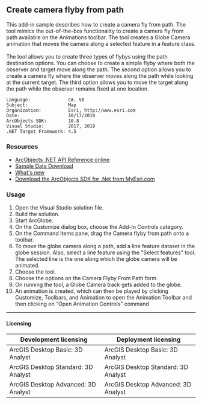 ## Create camera flyby from path

  <div xmlns="http://www.w3.org/1999/xhtml" xmlns:my="http://schemas.microsoft.com/office/infopath/2003/myXSD/2006-02-10T23:25:53">This add-in sample describes how to create a camera fly from path. The tool mimics the out-of-the-box functionality to create a camera fly from path available on the Animations toolbar. The tool creates a Globe Camera animation that moves the camera along a selected feature in a feature class.</div>
  <div xmlns="http://www.w3.org/1999/xhtml" xmlns:my="http://schemas.microsoft.com/office/infopath/2003/myXSD/2006-02-10T23:25:53"> </div>
  <div xmlns="http://www.w3.org/1999/xhtml" xmlns:my="http://schemas.microsoft.com/office/infopath/2003/myXSD/2006-02-10T23:25:53">The tool allows you to create three types of flybys using the path destination options. You can choose to create a simple flyby where both the observer and target move along the path. The second option allows you to create a camera fly where the observer moves along the path while looking at the current target. The third option allows you to move the target along the path while the observer remains fixed at one location. </div>  


<!-- TODO: Fill this section below with metadata about this sample-->
```
Language:              C#, VB
Subject:               Map
Organization:          Esri, http://www.esri.com
Date:                  10/17/2019
ArcObjects SDK:        10.8
Visual Studio:         2017, 2019
.NET Target Framework: 4.5
```

### Resources

* [ArcObjects .NET API Reference online](http://desktop.arcgis.com/en/arcobjects/latest/net/webframe.htm)  
* [Sample Data Download](../../releases)  
* [What's new](http://desktop.arcgis.com/en/arcobjects/latest/net/webframe.htm#91cabc68-2271-400a-8ff9-c7fb25108546.htm)  
* [Download the ArcObjects SDK for .Net from MyEsri.com](https://my.esri.com/)  

### Usage
1. Open the Visual Studio solution file.  
1. Build the solution.  
1. Start ArcGlobe.  
1. On the Customize dialog box, choose the Add-In Controls category.  
1. On the Command Items pane, drag the Camera flyby from path onto a toolbar.  
1. To move the globe camera along a path, add a line feature dataset in the globe session. Also, select a line feature using the "Select features" tool. The selected line is the one along which the globe camera will be animated.   
1. Choose the tool.  
1. Choose the options on the Camera Flyby From Path form.  
1. On running the tool, a Globe Camera track gets added to the globe.  
1. An animation is created, which can then be played by clicking Customize, Toolbars, and Animation to open the Animation Toolbar and then clicking on “Open Animation Controls” command  









---------------------------------

#### Licensing  
| Development licensing | Deployment licensing | 
| ------------- | ------------- | 
| ArcGIS Desktop Basic: 3D Analyst | ArcGIS Desktop Basic: 3D Analyst |  
| ArcGIS Desktop Standard: 3D Analyst | ArcGIS Desktop Standard: 3D Analyst |  
| ArcGIS Desktop Advanced: 3D Analyst | ArcGIS Desktop Advanced: 3D Analyst |  


